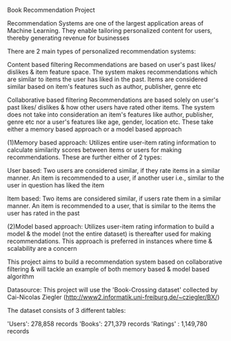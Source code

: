 Book Recommendation Project

Recommendation Systems are one of the largest application areas of Machine Learning. They enable tailoring personalized content for users, thereby generating revenue for businesses

There are 2 main types of personalized recommendation systems:

Content based filtering
Recommendations are based on user's past likes/ dislikes & item feature space. The system makes recommendations which are similar to items the user has liked in the past. Items are considered similar based on item's features such as author, publisher, genre etc

Collaborative based filtering
Recommendations are based solely on user's past likes/ dislikes & how other users have rated other items. The system does not take into consideration an item's features like author, publisher, genre etc nor a user's features like age, gender, location etc. These take either a memory based approach or a model based approach

(1)Memory based approach:
Utilizes entire user-item rating information to calculate similarity scores between items or users for making recommendations. These are further either of 2 types:

User based: Two users are considered similar, if they rate items in a similar manner. An item is recommended to a user, if another user i.e., similar to the user in question has liked the item

Item based: Two items are considered similar, if users rate them in a similar manner. An item is recommended to a user, that is similar to the items the user has rated in the past

(2)Model based approach:
Utilizes user-item rating information to build a model & the model (not the entire dataset) is thereafter used for making recommendations. This approach is preferred in instances where time & scalability are a concern

This project aims to build a recommendation system based on collaborative filtering & will tackle an example of both memory based & model based algorithm

Datasource:
This project will use the 'Book-Crossing dataset' collected by Cai-Nicolas Ziegler (http://www2.informatik.uni-freiburg.de/~cziegler/BX/)

The dataset consists of 3 different tables:

'Users': 278,858 records
'Books': 271,379 records
'Ratings' : 1,149,780 records
